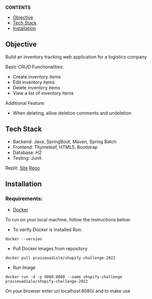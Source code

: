 

**CONTENTS**

- [Objective](#objective)
- [Tech Stack](#tech-stack)
- [Installation](#installation)


## Objective

Build an inventory tracking web application for a logistics company

Basic CRUD Functionalities:

- Create inventory items
- Edit inventory items
- Delete inventory items
- View a list of inventory items

Additional Feature:

- When deleting, allow deletion comments and undeletion

## Tech Stack

- Backend: Java, SpringBoot, Maven, Spring Batch
- Frontend: Thymeleaf, HTML5, Bootstrap
- Database: H2
- Testing: Junit


Replit: [Site](https://shopify-challenge-2022.praiseuadiale.repl.co/)
[Repo](https://replit.com/@PraiseUadiale/shopify-challenge#.replit)

## Installation
### Requirements:
- [Docker](https://docs.docker.com/get-docker/)

To run  on your local machine, follow the instructions below:

- To verify Docker is installed Run: 
```
docker --version
```
- Pull Docker images from repository

```
docker pull praiseuadiale/shopify-challenge-2022
```

- Run Image

```
docker run -d -p 8080:8080 --name shopify-challenge praiseuadiale/shopify-challenge-2022
```

On your browser enter url localhost:8080/ and to make use

